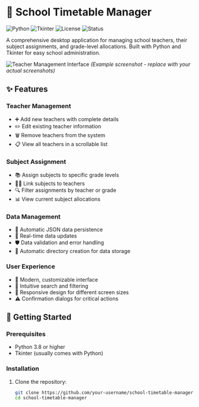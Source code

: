 # 🏫 School Timetable Manager

![Python](https://img.shields.io/badge/Python-3.8+-blue.svg)
![Tkinter](https://img.shields.io/badge/GUI-Tkinter-green.svg)
![License](https://img.shields.io/badge/License-MIT-yellow.svg)
![Status](https://img.shields.io/badge/Status-Stable-brightgreen.svg)

A comprehensive desktop application for managing school teachers, their subject assignments, and grade-level allocations. Built with Python and Tkinter for easy school administration.

![Teacher Management Interface](screenshots/teacher_management.png)
*(Example screenshot - replace with your actual screenshots)*

## ✨ Features

### Teacher Management
- ➕ Add new teachers with complete details
- ✏️ Edit existing teacher information
- 🗑️ Remove teachers from the system
- 📋 View all teachers in a scrollable list

### Subject Assignment
- 📚 Assign subjects to specific grade levels
- 👩‍🏫 Link subjects to teachers
- 🔍 Filter assignments by teacher or grade
- 📊 View current subject allocations

### Data Management
- 💾 Automatic JSON data persistence
- 🔄 Real-time data updates
- 🛡️ Data validation and error handling
- 📂 Automatic directory creation for data storage

### User Experience
- 🎨 Modern, customizable interface
- 🔎 Intuitive search and filtering
- 📱 Responsive design for different screen sizes
- ⚠️ Confirmation dialogs for critical actions

## 🚀 Getting Started

### Prerequisites
- Python 3.8 or higher
- Tkinter (usually comes with Python)

### Installation
1. Clone the repository:
   ```bash
   git clone https://github.com/your-username/school-timetable-manager.git
   cd school-timetable-manager
